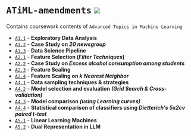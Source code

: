 # `ATiML-amendments` ![](https://img.shields.io/badge/Made%20with-Markdown-1f425f.svg)
Contains coursework contents of `Advanced Topics in Machine Learning`

- [`A1.1`](https://github.com/ranjiGT/ATiML-amendments/blob/main/A1.1.rmd) - __Exploratory Data Analysis__
- [`A1.2`](https://github.com/ranjiGT/ATiML-amendments/blob/main/A1.2.Rmd) - __Case Study on _20 newsgroup___
- [`A1.3`](https://github.com/ranjiGT/ATiML-amendments/blob/main/A1.3.Rmd) - __Data Science Pipeline__
- [`A2.1`](https://github.com/ranjiGT/ATiML-amendments/blob/main/A2.1.Rmd) - __Feature Selection (_Filter Techniques_)__
- [`A2.2`](https://github.com/ranjiGT/ATiML-amendments/blob/main/A2.2.Rmd) - __Case Study on _Excess alcohol consumption among students___
- [`A2.3`](https://github.com/ranjiGT/ATiML-amendments/blob/main/A2.3.Rmd) - __Feature Scaling__
- [`A2.4`](https://github.com/ranjiGT/ATiML-amendments/blob/main/A2.4.Rmd) - __Feature Scaling on _k Nearest Neighbor___
- [`A4.1`](https://github.com/ranjiGT/ATiML-amendments/blob/main/A4.1.Rmd) - __Data sampling techniques & strategies__
- [`A4.2`](https://github.com/ranjiGT/ATiML-amendments/blob/main/A4.2.Rmd) - __Model selection and evaluation _(Grid Search & Cross-validation)___
- [`A4.3`](https://github.com/ranjiGT/ATiML-amendments/blob/main/A4.3.Rmd) -  __Model comparison _(using Learning curves)___
- [`A4.4`](https://github.com/ranjiGT/ATiML-amendments/blob/main/A4.4.Rmd) - __Statistical comparison of classifiers using _Dietterich's 5x2cv paired t-test___
- [`A5.1`](https://github.com/ranjiGT/ATiML-amendments/blob/main/A5.1.Rmd) - __Linear Learning Machines__
- [`A5.2`](https://github.com/ranjiGT/ATiML-amendments/blob/main/A5.2.Rmd) - __Dual Representation in LLM__

